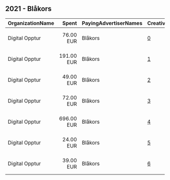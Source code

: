 ## 2021 - Blåkors 
|OrganizationName|Spent|PayingAdvertiserNames|CreativeUrls|Impressions|Genders|AgeBrackets|CountryCodes|BillingAddresses|CandidateBallotInformation|
|:---|---:|:---|:---|---:|:---|:---|:---|:---|:---|
|Digital Opptur|76.00 EUR|Blåkors|[0](https://www.snap.com/political-ads/asset/1858ecea99ff47e94c05ab873d21e578af5e54e0cb4d09157fe6b050c8e6a434?mediaType=jpg)|13,886||18+|norway|"Edvard Storms gate 2,OSLO,0166,NO"|Bla Kors|
|Digital Opptur|191.00 EUR|Blåkors|[1](https://www.snap.com/political-ads/asset/f165d5f1a14fbf868663d09906a6ddf6d03a94672b0df6bcdbd2c777f7f03b95?mediaType=jpg)|27,415||18+|norway|"Edvard Storms gate 2,OSLO,0166,NO"|Bla Kors|
|Digital Opptur|49.00 EUR|Blåkors|[2](https://www.snap.com/political-ads/asset/08ce81620b5b2c313063508d59d708adabdfda6d15982e7bc84a6028cd4e0813?mediaType=jpg)|8,382||18+|norway|"Edvard Storms gate 2,OSLO,0166,NO"|Bla Kors|
|Digital Opptur|72.00 EUR|Blåkors|[3](https://www.snap.com/political-ads/asset/5dc5df129f6ae2d0d146845d4d7fa5776528b97724a85b80dfcb4b3593eeb0f0?mediaType=jpg)|15,236||18+|norway|"Edvard Storms gate 2,OSLO,0166,NO"|Bla Kors|
|Digital Opptur|696.00 EUR|Blåkors|[4](https://www.snap.com/political-ads/asset/c904e17ebbade2db20f7a582a1ced99f27722cedb7f200d24ae7dfbae688f3a8?mediaType=jpg)|146,507||18+|norway|"Edvard Storms gate 2,OSLO,0166,NO"|Bla Kors|
|Digital Opptur|24.00 EUR|Blåkors|[5](https://www.snap.com/political-ads/asset/7dabe238e52778c6f7ff5a31a98bb89f9721d4f63dd5385aa15bfe2c43169fba?mediaType=jpg)|5,042||18+|norway|"Edvard Storms gate 2,OSLO,0166,NO"|Bla Kors|
|Digital Opptur|39.00 EUR|Blåkors|[6](https://www.snap.com/political-ads/asset/554fa5713ce75887be6c6279fe2a88ee1855762c87c28de40769bf36b03a022d?mediaType=jpg)|7,114||18+|norway|"Edvard Storms gate 2,OSLO,0166,NO"|Bla Kors|
